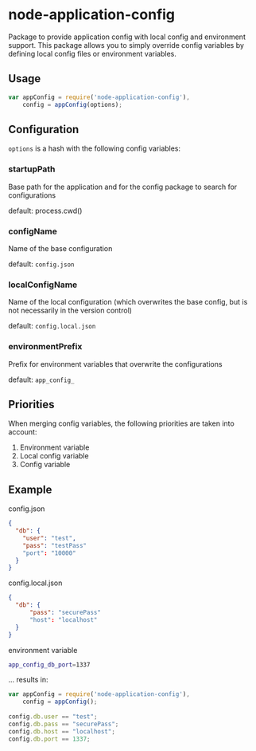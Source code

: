 # node-application-config
Package to provide application config with local config and environment support.
This package allows you to simply override config variables by defining local config files or environment variables.

## Usage

```javascript
var appConfig = require('node-application-config'),
    config = appConfig(options);
```


## Configuration

`options` is a hash with the following config variables:

### startupPath
Base path for the application and for the config package to search for configurations

default: process.cwd()

### configName
Name of the base configuration

default: `config.json`

### localConfigName
Name of the local configuration (which overwrites the base config, but is not necessarily in the version control)

default: `config.local.json`

### environmentPrefix
Prefix for environment variables that overwrite the configurations

default: `app_config_`


## Priorities
When merging config variables, the following priorities are taken into account:

1. Environment variable
2. Local config variable
3. Config variable


## Example

config.json

```json
{
  "db": {
    "user": "test",
    "pass": "testPass"
    "port": "10000"
  }
}
```

config.local.json

```json
{
  "db": {
      "pass": "securePass"
      "host": "localhost"
  }
}
```
environment variable

```bash
app_config_db_port=1337
```

... results in:

```javascript
var appConfig = require('node-application-config'),
    config = appConfig();
    
config.db.user == "test";
config.db.pass == "securePass";
config.db.host == "localhost";
config.db.port == 1337;
```